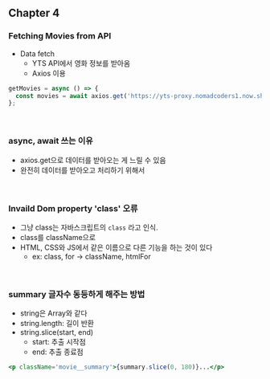 ## Chapter 4

### Fetching Movies from API

- Data fetch
  - YTS API에서 영화 정보를 받아옴
  - Axios 이용

```jsx
getMovies = async () => {
  const movies = await axios.get('https://yts-proxy.nomadcoders1.now.sh/list_movies.json');
};
```

<br>

### async, await 쓰는 이유

- axios.get으로 데이터를 받아오는 게 느릴 수 있음
- 완전히 데이터를 받아오고 처리하기 위해서

<br>

### Invaild Dom property 'class' 오류

- 그냥 class는 자바스크립트의 `class` 라고 인식.
- class를 className으로
- HTML, CSS와 JS에서 같은 이름으로 다른 기능을 하는 것이 있다
  - ex: class, for → className, htmlFor

<br>

### summary 글자수 동등하게 해주는 방법

- string은 Array와 같다
- string.length: 길이 반환
- string.slice(start, end)
  - start: 추출 시작점
  - end: 추출 종료점

```jsx
<p className='movie__summary'>{summary.slice(0, 180)}...</p>
```

